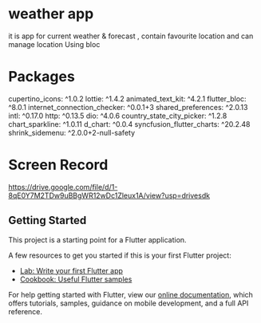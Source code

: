# weather app

it is app for current weather & forecast , contain favourite location and can manage location Using bloc
 
# Packages
  cupertino_icons: ^1.0.2
  lottie: ^1.4.2
  animated_text_kit: ^4.2.1
  flutter_bloc: ^8.0.1
  internet_connection_checker: ^0.0.1+3
  shared_preferences: ^2.0.13
  intl: ^0.17.0
  http: ^0.13.5
  dio: ^4.0.6
  country_state_city_picker: ^1.2.8
  chart_sparkline: ^1.0.11
  d_chart: ^0.0.4
  syncfusion_flutter_charts: ^20.2.48
  shrink_sidemenu: ^2.0.0+2-null-safety
  
# Screen Record

https://drive.google.com/file/d/1-8qE0Y7M2TDw9uBBgWR12wDc1Zleux1A/view?usp=drivesdk

## Getting Started

This project is a starting point for a Flutter application.

A few resources to get you started if this is your first Flutter project:

- [Lab: Write your first Flutter app](https://flutter.dev/docs/get-started/codelab)
- [Cookbook: Useful Flutter samples](https://flutter.dev/docs/cookbook)

For help getting started with Flutter, view our
[online documentation](https://flutter.dev/docs), which offers tutorials,
samples, guidance on mobile development, and a full API reference.
